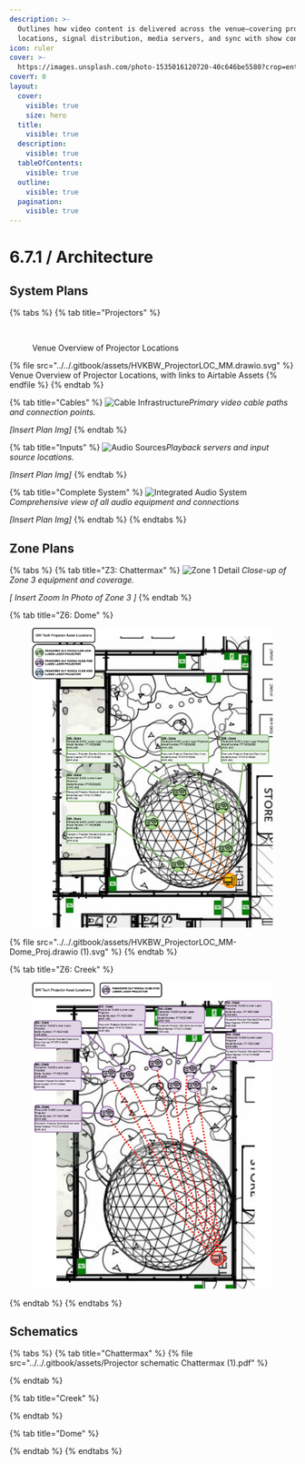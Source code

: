 ```yaml
---
description: >-
  Outlines how video content is delivered across the venue—covering projector
  locations, signal distribution, media servers, and sync with show control.
icon: ruler
cover: >-
  https://images.unsplash.com/photo-1535016120720-40c646be5580?crop=entropy&cs=srgb&fm=jpg&ixid=M3wxOTcwMjR8MHwxfHNlYXJjaHwxfHxwcm9qZWN0b3J8ZW58MHx8fHwxNzQ2NzY0MzY1fDA&ixlib=rb-4.1.0&q=85
coverY: 0
layout:
  cover:
    visible: true
    size: hero
  title:
    visible: true
  description:
    visible: true
  tableOfContents:
    visible: true
  outline:
    visible: true
  pagination:
    visible: true
---
```


# 6.7.1 / Architecture

## System Plans

{% tabs %}
{% tab title="Projectors" %}
<figure><img src="../../.gitbook/assets/HVKBW_ProjectorLOC_MM-ALL_PROJECTORS.drawio.svg" alt=""><figcaption><p>Venue Overview of Projector Locations</p></figcaption></figure>

{% file src="../../.gitbook/assets/HVKBW_ProjectorLOC_MM.drawio.svg" %}
Venue Overview of Projector Locations, with links to Airtable Assets
{% endfile %}
{% endtab %}

{% tab title="Cables" %}
![Cable Infrastructure](../../6.-systems/6.1-audio/path-to-cable-paths.jpg)_Primary video cable paths and connection points._

_\[Insert Plan Img]_
{% endtab %}

{% tab title="Inputs" %}
![Audio Sources](../../6.-systems/6.1-audio/path-to-source-equipment.jpg)_Playback servers and input source locations._

_\[Insert Plan Img]_
{% endtab %}

{% tab title="Complete System" %}
![Integrated Audio System](../../6.-systems/6.1-audio/path-to-complete-system.jpg)_Comprehensive view of all audio equipment and connections_

_\[Insert Plan Img]_
{% endtab %}
{% endtabs %}



## Zone Plans

{% tabs %}
{% tab title="Z3: Chattermax" %}
![Zone 1 Detail](../../6.-systems/6.1-audio/path-to-zone1-detail.jpg) _Close-up of Zone 3 equipment and coverage._

_\[ Insert Zoom In Photo of Zone 3 ]_
{% endtab %}

{% tab title="Z6: Dome" %}
<figure><img src="../../.gitbook/assets/HVKBW_ProjectorLOC_MM-Dome_Proj.drawio (1).svg" alt=""><figcaption></figcaption></figure>

{% file src="../../.gitbook/assets/HVKBW_ProjectorLOC_MM-Dome_Proj.drawio (1).svg" %}
{% endtab %}

{% tab title="Z6: Creek" %}
<figure><img src="../../.gitbook/assets/HVKBW_ProjectorLOC_MM-Creek_Proj.drawio.svg" alt=""><figcaption></figcaption></figure>
{% endtab %}
{% endtabs %}

## Schematics

{% tabs %}
{% tab title="Chattermax" %}
{% file src="../../.gitbook/assets/Projector schematic Chattermax (1).pdf" %}


{% endtab %}

{% tab title="Creek" %}

{% endtab %}

{% tab title="Dome" %}

{% endtab %}
{% endtabs %}

